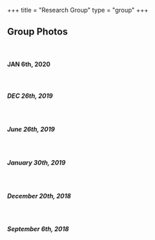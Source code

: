 +++
title = "Research Group"
type = "group"
+++

## Group Photos
<br>

#### JAN 6th, 2020
<div class='image'>
<img src="/images/Group_photo_20200106.jpg" class="img-responsive; width:40%;" alt="">
</div>
<br>


##### DEC 26th, 2019
<div class='image'>
<img src="/images/Group_photo_20191226.jpeg" class="img-responsive; width:40%;" alt="">
</div>
<br>




##### June 26th, 2019
<div class='image'>
<img src="/images/group_med.jpeg" class="img-responsive; width:40%;" alt="">
</div>
<br>

##### January 30th, 2019
<div class='image'>
<img src="/images/Group_photo_20190130_fix.jpg" class="img-responsive; width:40%;" alt="">
</div>
<br>

##### December 20th, 2018
<div class='image'>
<img src="/images/groupphoto_20181220_fix.jpg" class="img-responsive; width:40%;" alt="">
</div>
<br>

##### September 6th, 2018
<div class='image'>
<img src="/images/groupphoto.jpg" class="img-responsive; width:40%;" alt="">
</div>
<br>
